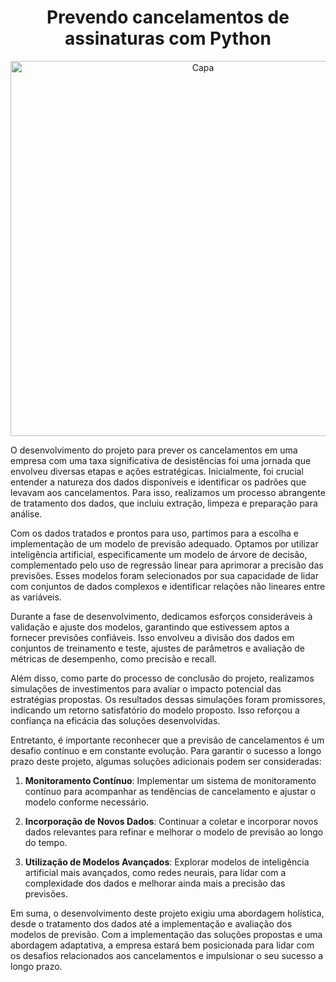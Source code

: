 <div align="center">
  <h1>Prevendo cancelamentos de assinaturas com Python </h1>
  <img src="file:///C:/Users/Weslei/Desktop/desafio%207/capa.png" alt="Capa" width="600">
</div>


O desenvolvimento do projeto para prever os cancelamentos em uma empresa com uma taxa significativa de desistências foi uma jornada que envolveu diversas etapas e ações estratégicas. Inicialmente, foi crucial entender a natureza dos dados disponíveis e identificar os padrões que levavam aos cancelamentos. Para isso, realizamos um processo abrangente de tratamento dos dados, que incluiu extração, limpeza e preparação para análise.

Com os dados tratados e prontos para uso, partimos para a escolha e implementação de um modelo de previsão adequado. Optamos por utilizar inteligência artificial, especificamente um modelo de árvore de decisão, complementado pelo uso de regressão linear para aprimorar a precisão das previsões. Esses modelos foram selecionados por sua capacidade de lidar com conjuntos de dados complexos e identificar relações não lineares entre as variáveis.

Durante a fase de desenvolvimento, dedicamos esforços consideráveis à validação e ajuste dos modelos, garantindo que estivessem aptos a fornecer previsões confiáveis. Isso envolveu a divisão dos dados em conjuntos de treinamento e teste, ajustes de parâmetros e avaliação de métricas de desempenho, como precisão e recall.

Além disso, como parte do processo de conclusão do projeto, realizamos simulações de investimentos para avaliar o impacto potencial das estratégias propostas. Os resultados dessas simulações foram promissores, indicando um retorno satisfatório do modelo proposto. Isso reforçou a confiança na eficácia das soluções desenvolvidas.

Entretanto, é importante reconhecer que a previsão de cancelamentos é um desafio contínuo e em constante evolução. Para garantir o sucesso a longo prazo deste projeto, algumas soluções adicionais podem ser consideradas:

1. **Monitoramento Contínuo**: Implementar um sistema de monitoramento contínuo para acompanhar as tendências de cancelamento e ajustar o modelo conforme necessário.

2. **Incorporação de Novos Dados**: Continuar a coletar e incorporar novos dados relevantes para refinar e melhorar o modelo de previsão ao longo do tempo.

3. **Utilização de Modelos Avançados**: Explorar modelos de inteligência artificial mais avançados, como redes neurais, para lidar com a complexidade dos dados e melhorar ainda mais a precisão das previsões.

Em suma, o desenvolvimento deste projeto exigiu uma abordagem holística, desde o tratamento dos dados até a implementação e avaliação dos modelos de previsão. Com a implementação das soluções propostas e uma abordagem adaptativa, a empresa estará bem posicionada para lidar com os desafios relacionados aos cancelamentos e impulsionar o seu sucesso a longo prazo.
